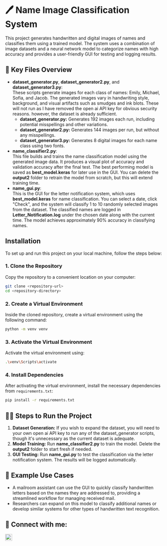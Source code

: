 <h1>🖊️ Name Image Classification System</h1>

<p>This project generates handwritten and digital images of names and classifies them using a trained model. The system uses a combination of image datasets and a neural network model to categorize names with high accuracy and provides a user-friendly GUI for testing and logging results.</p>

<h2>📂 Key Files Overview</h2>

<ul>
  <li><b>dataset_generator.py</b>, <b>dataset_generator2.py</b>, and <b>dataset_generator3.py</b>: <br/>
    These scripts generate images for each class of names: Emily, Michael, Sofia, and Jacob. The generated images vary in handwriting style, background, and visual artifacts such as smudges and ink blots. These will not run as I have removed the open ai API key for obvious security reasons. however, the dataset is already sufficient.
    <ul>
      <li><b>dataset_generator.py:</b> Generates 192 images each run, including potential misspellings and other variations.</li>
      <li><b>dataset_generator2.py:</b> Generates 144 images per run, but without any misspellings.</li>
      <li><b>dataset_generator3.py:</b> Generates 8 digital images for each name class using two fonts.</li>
    </ul>
  </li>

  <li><b>name_classifier2.py</b>: <br/>
    This file builds and trains the name classification model using the generated image data. It produces a visual plot of accuracy and validation accuracy after the final test. The best performing model is saved as <b>best_model.keras</b> for later use in the GUI. You can delete the <b>output2</b> folder to retrain the model from scratch, but this will extend training time.
  </li>

  <li><b>name_gui.py</b>: <br/>
    This is the GUI for the letter notification system, which uses <b>best_model.keras</b> for name classification. You can select a date, click "Check", and the system will classify 1 to 10 randomly selected images from the dataset. The classified names are logged in <b>Letter_Notification.log</b> under the chosen date along with the current time. The model achieves approximately 90% accuracy in classifying names.
  </li>
</ul>

<h2>Installation</h2> 

To set up and run this project on your local machine, follow the steps below:

### 1. Clone the Repository

Copy the repository to a convenient location on your computer:

```bash
git clone <repository-url>
cd <repository-directory>
```

### 2. Create a Virtual Environment

Inside the cloned repository, create a virtual environment using the following command:

```bash
python -m venv venv
```

### 3. Activate the Virtual Environment

Activate the virtual environment using:

  ```bash
  .\venv\Scripts\activate
  ```

### 4. Install Dependencies

After activating the virtual environment, install the necessary dependencies from `requirements.txt`:

```bash
pip install -r requirements.txt
```
<h2>👨‍💻 Steps to Run the Project</h2>

<ol>
  <li><b>Dataset Generation:</b> If you wish to expand the dataset,  you will need to your own open ai API key to run any of the dataset_generator scripts, though it's unnecessary as the current dataset is adequate.</li>
  <li><b>Model Training:</b> Run <b>name_classifier2.py</b> to train the model. Delete the <b>output2</b> folder to start fresh if needed.</li>
  <li><b>GUI Testing:</b> Run <b>name_gui.py</b> to test the classification via the letter notification system. The results will be logged automatically.</li>
</ol>

<h2>📝 Example Use Cases</h2>

<ul>
  <li>A mailroom assistant can use the GUI to quickly classify handwritten letters based on the names they are addressed to, providing a streamlined workflow for managing received mail.</li>
  <li>Researchers can expand on this model to classify additional names or develop similar systems for other types of handwritten text recognition.</li>
</ul>

<h2>🤳 Connect with me:</h2>

<a href="https://linkedin.com/in/yourprofile"><img align="left" alt="LinkedIn" width="22px" src="https://cdn.jsdelivr.net/npm/simple-icons@v3/icons/linkedin.svg" /></a> 
